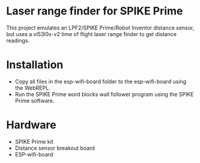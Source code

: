 # Laser range finder for SPIKE Prime
This project emulates an LPF2/SPIKE Prime/Robot Inventor distance sensor, but uses a vl53l0x-v2 time of flight laser range finder to get distance readings.

# Installation
- Copy all files in the esp-wifi-board folder to the esp-wifi-board using the WebREPL.
- Run the SPIKE Prime word blocks wall follower program using the SPIKE Prime software.

# Hardware
- SPIKE Prime kit
- Distance sensor breakout board
- ESP-wifi-board